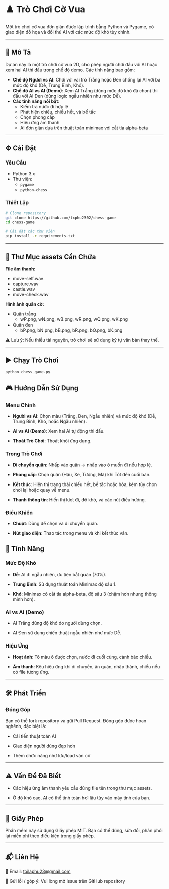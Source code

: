 # ♟️ Trò Chơi Cờ Vua

Một trò chơi cờ vua đơn giản được lập trình bằng Python và Pygame, có giao diện đồ họa và đối thủ AI với các mức độ khó tùy chỉnh.

---

## 📝 Mô Tả

Dự án này là một trò chơi cờ vua 2D, cho phép người chơi đấu với AI hoặc xem hai AI thi đấu trong chế độ demo. Các tính năng bao gồm:

- **Chế độ Người vs AI**: Chơi với vai trò Trắng hoặc Đen chống lại AI với ba mức độ khó (Dễ, Trung Bình, Khó).
- **Chế độ AI vs AI (Demo)**: Xem AI Trắng (dùng mức độ khó đã chọn) thi đấu với AI Đen (dùng logic ngẫu nhiên như mức Dễ).
- **Các tính năng nổi bật**:
  - Kiểm tra nước đi hợp lệ
  - Phát hiện chiếu, chiếu hết, và bế tắc
  - Chọn phong cấp
  - Hiệu ứng âm thanh
  - AI đơn giản dựa trên thuật toán minimax với cắt tỉa alpha-beta

---

## ⚙️ Cài Đặt

### Yêu Cầu

- Python 3.x  
- Thư viện:
  - `pygame`
  - `python-chess`

### Thiết Lập

```bash
# Clone repository
git clone https://github.com/txphu2302/chess-game
cd chess-game

# Cài đặt các thư viện
pip install -r requirements.txt

```

---


## 📁 Thư Mục **assets** Cần Chứa

**File âm thanh:**
- move-self.wav
- capture.wav
- castle.wav
- move-check.wav


**Hình ảnh quân cờ:**
- Quân trắng
    - wP.png, wN.png, wB.png, wR.png, wQ.png, wK.png
- Quân đen
    - bP.png, bN.png, bB.png, bR.png, bQ.png, bK.png

⚠️ Lưu ý: Nếu thiếu tài nguyên, trò chơi sẽ sử dụng ký tự văn bản thay thế.

---


## ▶️ Chạy Trò Chơi

```bash
python chess_game.py

```

## 🎮 Hướng Dẫn Sử Dụng

### Menu Chính

- **Người vs AI**: Chọn màu (Trắng, Đen, Ngẫu nhiên) và mức độ khó (Dễ, Trung Bình, Khó, hoặc Ngẫu nhiên).

- **AI vs AI (Demo)**: Xem hai AI tự động thi đấu.

- **Thoát Trò Chơi**: Thoát khỏi ứng dụng.

### Trong Trò Chơi

- **Di chuyển quân**: Nhấp vào quân → nhấp vào ô muốn đi nếu hợp lệ.

- **Phong cấp**: Chọn quân (Hậu, Xe, Tượng, Mã) khi Tốt đến cuối bàn.

- **Kết thúc**: Hiển thị trạng thái chiếu hết, bế tắc hoặc hòa, kèm tùy chọn chơi lại hoặc quay về menu.

- **Thanh thông tin**: Hiển thị lượt đi, độ khó, và các nút điều hướng.

### Điều Khiển

- **Chuột**: Dùng để chọn và di chuyển quân.

- **Nút giao diện**: Thao tác trong menu và khi kết thúc ván.

## 🧠 Tính Năng
### Mức Độ Khó
- **Dễ**: AI đi ngẫu nhiên, ưu tiên bắt quân (70%).

- **Trung Bình**: Sử dụng thuật toán Minimax độ sâu 1.

- **Khó**: Minimax có cắt tỉa alpha-beta, độ sâu 3 (chậm hơn nhưng thông minh hơn).

### AI vs AI (Demo)
- AI Trắng dùng độ khó do người dùng chọn.

- AI Đen sử dụng chiến thuật ngẫu nhiên như mức Dễ.

### Hiệu Ứng
- **Hoạt ảnh**: Tô màu ô được chọn, nước đi cuối cùng, cảnh báo chiếu.

- **Âm thanh**: Kêu hiệu ứng khi di chuyển, ăn quân, nhập thành, chiếu nếu có file tương ứng.

---


## 🛠️ Phát Triển
### Đóng Góp
Bạn có thể fork repository và gửi Pull Request.
Đóng góp được hoan nghênh, đặc biệt là:

- Cải tiến thuật toán AI

- Giao diện người dùng đẹp hơn

- Thêm chức năng như lưu/load ván cờ

---


## ⚠️ Vấn Đề Đã Biết
- Các hiệu ứng âm thanh yêu cầu đúng file tên trong thư mục assets.

- Ở độ khó cao, AI có thể tính toán hơi lâu tùy vào máy tính của bạn.

---


## 📄 Giấy Phép
Phần mềm này sử dụng Giấy phép MIT.
Bạn có thể dùng, sửa đổi, phân phối lại miễn phí theo điều kiện trong giấy phép.

---

## 📬 Liên Hệ
📧 Email: toilaphu23@gmail.com

🐞 Gửi lỗi / góp ý: Vui lòng mở issue trên GitHub repository
